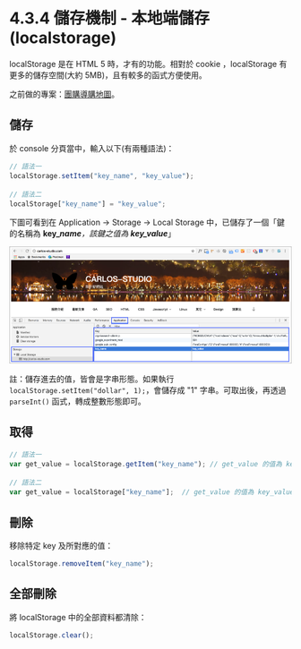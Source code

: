 # 4.3.4 儲存機制 - 本地端儲存\(localstorage\)

localStorage 是在 HTML 5 時，才有的功能。相對於 cookie ，localStorage 有更多的儲存空間\(大約 5MB\)，且有較多的函式方便使用。

之前做的專案：[團購導購地圖](http://notes.carlos-studio.com/55555map/map.php)。

## 儲存

於 console 分頁當中，輸入以下\(有兩種語法\)：

```javascript
// 語法一
localStorage.setItem("key_name", "key_value");

// 語法二
localStorage["key_name"] = "key_value";
```

下圖可看到在 Application → Storage → Local Storage 中，已儲存了一個「鍵的名稱為 **key\_**_**name**，該鍵之值為 **key\_value**_」

![](../../.gitbook/assets/localstorage_1.png)

註：儲存進去的值，皆會是字串形態。如果執行 `localStorage.setItem("dollar", 1);`，會儲存成 "1" 字串。可取出後，再透過 `parseInt()` 函式，轉成整數形態即可。

## 取得

```javascript
// 語法一
var get_value = localStorage.getItem("key_name"); // get_value 的值為 key_value

// 語法二
var get_value = localStorage["key_name"];  // get_value 的值為 key_value
```

## 刪除

移除特定 key 及所對應的值：

```javascript
localStorage.removeItem("key_name");
```

## 全部刪除

將 localStorage 中的全部資料都清除：

```javascript
localStorage.clear();
```

